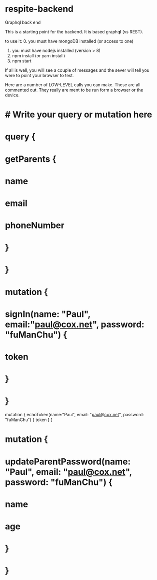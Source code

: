 # respite-backend
Graphql back end

This is a starting point for the backend.  It is based graphql (vs REST).

to use it:
0.  you must have mongoDB installed (or access to one)
1.  you must have nodejs installed (version > 8)
2.  npm install (or yarn install)
3.  npm start

If all is well, you will see a couple of messages and the sever will tell you were to point your browser to test.

Here are a number of LOW-LEVEL calls you can make.  These are all commented out.  They really are ment to be run form a browser or the device.

# # Write your query or mutation here
# query {
#   getParents {
#     name
#     email
#     phoneNumber
#   }
# }



# mutation {
#   signIn(name: "Paul", email:"paul@cox.net", password: "fuManChu") {
#     token
#   }
# }

mutation {
  echoToken(name:"Paul", email: "paul@cox.net", password: "fuManChu") {
    token
  }
}


# mutation {
#   updateParentPassword(name: "Paul", email: "paul@cox.net", password: "fuManChu") {
#     name
#     age
#   }
# }
